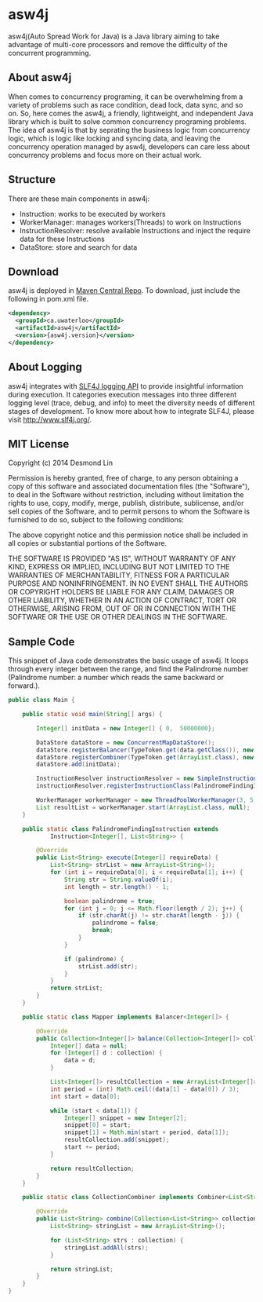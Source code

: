 # asw4j

asw4j(Auto Spread Work for Java) is a Java library aiming to take advantage of multi-core processors and remove the difficulty of the concurrent programming. 

## About asw4j
When comes to concurrency programing, it can be overwhelming from a variety of problems such as race condition, dead lock, data sync, and so on. So, here comes the asw4j, a friendly, lightweight, and independent Java library which is built to solve common concurrency programing problems. The idea of asw4j is that by seprating the business logic from concurrency logic, which is logic like locking and syncing data, and leaving the concurrency operation managed by asw4j, developers can care less about concurrency problems and focus more on their actual work.

## Structure
There are these main components in asw4j:
<ul>
<li>Instruction: works to be executed by workers</li>
<li>WorkerManager: manages workers(Threads) to work on Instructions</li>
<li>InstructionResolver: resolve available Instructions and inject the require data for these Instructions</li>
<li>DataStore: store and search for data</li>
</ul>

## Download
asw4j is deployed in <a href="http://search.maven.org/">Maven Central Repo</a>. To download, just include the following in pom.xml file.
```xml
<dependency>
  <groupId>ca.uwaterloo</groupId>
  <artifactId>asw4j</artifactId>
  <version>{asw4j.version}</version>
</dependency>
```

## About Logging
asw4j integrates with <a href="http://www.slf4j.org/">SLF4J logging API</a> to provide insightful information during execution. It categories execution messages into three different logging level (trace, debug, and info) to meet the diversity needs of different stages of development. To know more about how to integrate SLF4J, please visit <a href="http://www.slf4j.org/">http://www.slf4j.org/</a>.

## MIT License
Copyright (c) 2014 Desmond Lin

Permission is hereby granted, free of charge, to any person obtaining a copy of this software and associated documentation files (the "Software"), to deal in the Software without restriction, including without limitation the rights to use, copy, modify, merge, publish, distribute, sublicense, and/or sell copies of the Software, and to permit persons to whom the Software is furnished to do so, subject to the following conditions:

The above copyright notice and this permission notice shall be included in all copies or substantial portions of the Software.

THE SOFTWARE IS PROVIDED "AS IS", WITHOUT WARRANTY OF ANY KIND, EXPRESS OR IMPLIED, INCLUDING BUT NOT LIMITED TO THE WARRANTIES OF MERCHANTABILITY, FITNESS FOR A PARTICULAR PURPOSE AND NONINFRINGEMENT. IN NO EVENT SHALL THE AUTHORS OR COPYRIGHT HOLDERS BE LIABLE FOR ANY CLAIM, DAMAGES OR OTHER LIABILITY, WHETHER IN AN ACTION OF CONTRACT, TORT OR OTHERWISE, ARISING FROM, OUT OF OR IN CONNECTION WITH THE SOFTWARE OR THE USE OR OTHER DEALINGS IN THE SOFTWARE.

## Sample Code
This snippet of Java code demonstrates the basic usage of asw4j. It loops through every integer between the range, and find the Palindrome number (Palindrome number: a number which reads the same backward or forward.).
```java
public class Main {

	public static void main(String[] args) {

		Integer[] initData = new Integer[] { 0,  50000000};

		DataStore dataStore = new ConcurrentMapDataStore();
		dataStore.registerBalancer(TypeToken.get(data.getClass()), new Mapper());
		dataStore.registerCombiner(TypeToken.get(ArrayList.class), new CollectionCombiner());
		dataStore.add(initData);

		InstructionResolver instructionResolver = new SimpleInstructionResolver(dataStore);
		instructionResolver.registerInstructionClass(PalindromeFindingInstruction.class);

		WorkerManager workerManager = new ThreadPoolWorkerManager(3, 5, instructionResolver);
		List resultList = workerManager.start(ArrayList.class, null);
	}

	public static class PalindromeFindingInstruction extends
			Instruction<Integer[], List<String>> {

		@Override
		public List<String> execute(Integer[] requireData) {
			List<String> strList = new ArrayList<String>();
			for (int i = requireData[0]; i < requireData[1]; i++) {	
				String str = String.valueOf(i);
				int length = str.length() - 1;

				boolean palindrome = true;
				for (int j = 0; j <= Math.floor(length / 2); j++) {
					if (str.charAt(j) != str.charAt(length - j)) {
						palindrome = false;
						break;
					}
				}

				if (palindrome) {
					strList.add(str);
				}
			}
			return strList;
		}
	}

	public static class Mapper implements Balancer<Integer[]> {

		@Override
		public Collection<Integer[]> balance(Collection<Integer[]> collection) {
			Integer[] data = null;
			for (Integer[] d : collection) {
				data = d;
			}

			List<Integer[]> resultCollection = new ArrayList<Integer[]>();
			int period = (int) Math.ceil((data[1] - data[0]) / 3);
			int start = data[0];

			while (start < data[1]) {
				Integer[] snippet = new Integer[2];
				snippet[0] = start;
				snippet[1] = Math.min(start + period, data[1]);
				resultCollection.add(snippet);
				start += period;
			}

			return resultCollection;
		}
	}

	public static class CollectionCombiner implements Combiner<List<String>> {

		@Override
		public List<String> combine(Collection<List<String>> collection) {
			List<String> stringList = new ArrayList<String>();

			for (List<String> strs : collection) {
				stringList.addAll(strs);
			}

			return stringList;
		}
	}
}
